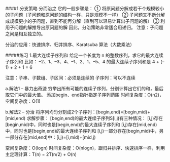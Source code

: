 ####1.分支策略
  分而治之
  它的一般步骤是：
    ① 将原问题分解成若干个规模较小的子问题（子问题和原问题的结构一样，只是规模不一样）
    ② 子问题又不断分解成规模更小的子问题，直到不能再分解（直到可以轻易计算出子问题的解）
    ③ 利用子问题的解推导出原问题的解
因此，分治策略非常适合用递归。
注意：子问题之间是相互独立的。

分治的应用：快速排序、归并排序、Karatsuba 算法（大数乘法）
    

#####练习
1.最大连续子序列和
给定一个长度为 n 的整数序列，求它的最大连续子序列和
    比如： –2、1、–3、4、–1、2、1、–5、4 的最大连续子序列和是 4 + (–1) + 2 + 1 = 6
    
注意：子串、子数组、子区间：必须是连续的
     子序列：可以不连续

a.解法1 – 暴力出奇迹
穷举出所有可能的连续子序列，分别计算出它们的和，最后取它们中的最大值。
    添加begin、end指针指定子序列范围
时间复杂度：O(n2)，空间复杂度：O(1)


b.解法2 – 分治
将序列均匀分割成2个子序列：[begin,end)=[begin,mid)+[mid,end)
求解步骤：
    [begin,end)的最大连续子序列S[i,j)有三种情况：
        [i,j)存在[begin,mid)中，同时也是[begin,end)的最大连续子序列和
        [i,j)存在[mid,end)中，同时也是[begin,end)的最大连续子序列和
        [i,j)一部分存在[begin,mid)中，另一部分存在[mid,end)中：[i,j)=[i,mid)+[mid,j)
        

空间复杂度：O(logn)
时间复杂度：O(nlogn)，跟归并排序、快速排序一样，利用主定理计算：T(n) = 2T(n/2) + O(n)

